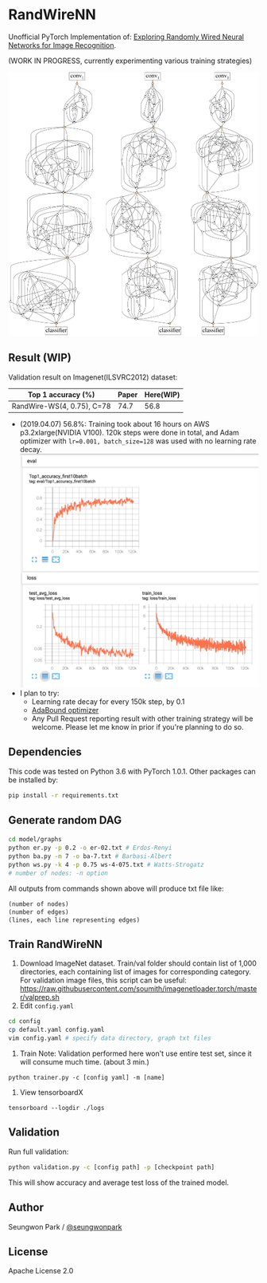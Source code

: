 # RandWireNN
Unofficial PyTorch Implementation of:
[Exploring Randomly Wired Neural Networks for Image Recognition](https://arxiv.org/abs/1904.01569).

(WORK IN PROGRESS, currently experimenting various training strategies)

![](./assets/teaser.png)

## Result (WIP)

Validation result on Imagenet(ILSVRC2012) dataset:

| Top 1 accuracy (%)         | Paper | Here(WIP) |
| -------------------------- | ----- | --------- |
| RandWire-WS(4, 0.75), C=78 | 74.7  | 56.8      |


- (2019.04.07) 56.8%: Training took about 16 hours on AWS p3.2xlarge(NVIDIA V100). 120k steps were done in total, and Adam optimizer with `lr=0.001, batch_size=128` was used with no learning rate decay.
![](./assets/56dot8percent.png)
- I plan to try:
  - Learning rate decay for every 150k step, by 0.1
  - [AdaBound optimizer](https://github.com/Luolc/AdaBound)
  - Any Pull Request reporting result with other training strategy will be welcome. Please let me know in prior if you're planning to do so.

## Dependencies

This code was tested on Python 3.6 with PyTorch 1.0.1. Other packages can be installed by:
```bash
pip install -r requirements.txt
```

## Generate random DAG

```bash
cd model/graphs
python er.py -p 0.2 -o er-02.txt # Erdos-Renyi
python ba.py -m 7 -o ba-7.txt # Barbasi-Albert
python ws.py -k 4 -p 0.75 ws-4-075.txt # Watts-Strogatz
# number of nodes: -n option
```

All outputs from commands shown above will produce txt file like:
```
(number of nodes)
(number of edges)
(lines, each line representing edges)
```

## Train RandWireNN

1. Download ImageNet dataset. Train/val folder should contain list of 1,000 directories, each containing list of images for corresponding category. For validation image files, this script can be useful: https://raw.githubusercontent.com/soumith/imagenetloader.torch/master/valprep.sh
1. Edit `config.yaml`
  ```bash
  cd config
  cp default.yaml config.yaml
  vim config.yaml # specify data directory, graph txt files
  ```
1. Train
  Note: Validation performed here won't use entire test set, since it will consume much time. (about 3 min.)
  ```
  python trainer.py -c [config yaml] -m [name]
  ```
1. View tensorboardX
  ```
  tensorboard --logdir ./logs
  ```

## Validation

Run full validation:

```bash
python validation.py -c [config path] -p [checkpoint path]
```

This will show accuracy and average test loss of the trained model.


## Author

Seungwon Park / [@seungwonpark](http://swpark.me)

## License

Apache License 2.0
